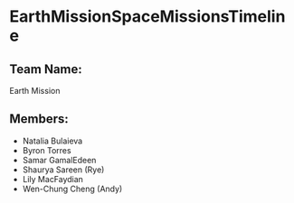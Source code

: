 # EarthMissionSpaceMissionsTimeline

## Team Name:

Earth Mission

## Members:

- Natalia Bulaieva
- Byron Torres
- Samar GamalEdeen
- Shaurya Sareen (Rye)
- Lily MacFaydian
- Wen-Chung Cheng (Andy)
